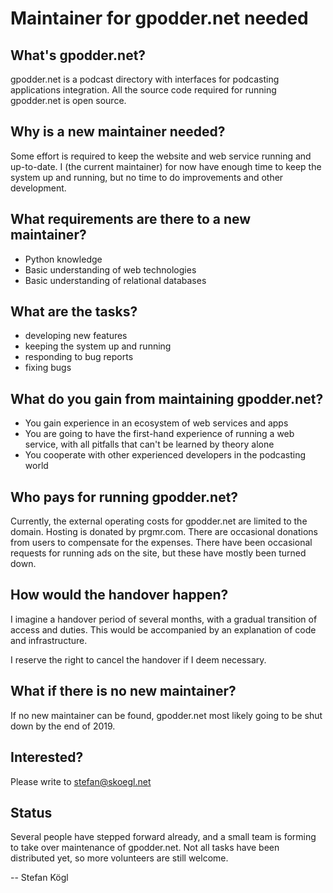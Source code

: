 Maintainer for gpodder.net needed
=================================


What's gpodder.net?
-------------------

gpodder.net is a podcast directory with interfaces for podcasting
applications integration. All the source code required for running gpodder.net is open
source.


Why is a new maintainer needed?
-------------------------------

Some effort is required to keep the website and web service running and
up-to-date. I (the current maintainer) for now have enough time to keep the system up
and running, but no time to do improvements and other development.

What requirements are there to a new maintainer?
------------------------------------------------

* Python knowledge
* Basic understanding of web technologies
* Basic understanding of relational databases

What are the tasks?
-------------------

* developing new features
* keeping the system up and running 
* responding to bug reports
* fixing bugs

What do you gain from maintaining gpodder.net?
----------------------------------------------

* You gain experience in an ecosystem of web services and apps
* You are going to have the first-hand experience of running a web service, with all
  pitfalls that can't be learned by theory alone
* You cooperate with other experienced developers in the podcasting world


Who pays for running gpodder.net?
---------------------------------

Currently, the external operating costs for gpodder.net are limited to the
domain. Hosting is donated by prgmr.com. There are occasional donations from
users to compensate for the expenses. There have been occasional requests for
running ads on the site, but these have mostly been turned down.


How would the handover happen?
----------------------------

I imagine a handover period of several months, with a gradual transition of
access and duties. This would be accompanied by an explanation of code and
infrastructure.

I reserve the right to cancel the handover if I deem necessary.


What if there is no new maintainer?
-----------------------------------

If no new maintainer can be found, gpodder.net most likely going to be shut down by the
end of 2019.


Interested?
-----------
Please write to stefan@skoegl.net


Status
------
Several people have stepped forward already, and a small team is forming to take over maintenance of gpodder.net. 
Not all tasks have been distributed yet, so more volunteers are still welcome.



-- Stefan Kögl
